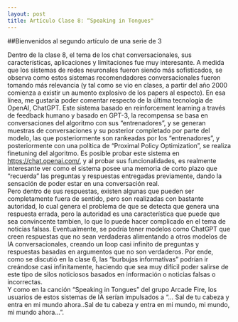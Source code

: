 ```yaml
---
layout: post
title: Artículo Clase 8: “Speaking in Tongues" 
---
```


##Bienvenidos al segundo artículo de una serie de 3

Dentro de la clase 8, el tema de los chat conversacionales, sus características, aplicaciones y limitaciones fue muy interesante. 
A medida que los sistemas de redes neuronales fueron siendo más sofisticados, se observa como estos sistemas recomendadores conversacionales fueron tomando más relevancia (y tal como se vio en clases, a partir del año 2000 comienza a existir un aumento explosivo de los papers al especto). 
En esa línea, me gustaría poder comentar respecto de la última tecnología de OpenAI, ChatGPT. Este sistema basado en reinforcement learning a través de feedback humano y basado en GPT-3, la recompensa se basa en conversaciones del algoritmo con sus “entrenadores”, y se generan muestras de conversaciones y su posterior completado por parte del modelo, las que posteriormente son rankeadas por los “entrenadores”, y posteriormente con una política  de “Proximal Policy Optimization”, se realiza finetuning  del algoritmo. Es posible probar este sistema en  https://chat.openai.com/, y al probar sus funcionalidades, es realmente interesante ver como el sistema posee una memoria de corto plazo que “recuerda” las preguntas y respuestas entregadas previamente, dando la sensación de poder estar en una conversación real.  
Pero dentro de sus respuestas, existen algunas que pueden ser completamente fuera de sentido, pero son realizadas con bastante autoridad, lo cual genera el problema de que se detecta que genera una respuesta errada, pero la autoridad es una característica que puede que sea convincente tambien, lo que lo puede hacer complicado en el tema de noticias falsas. 
Eventualmente, se podría tener modelos como ChatGPT que creen respuestas que no sean verdaderas alimentando a otros modelos de IA conversacionales, creando un loop casi infinito de preguntas y respuestas basadas en argumentos que no son verdaderos. Por ende, como se discutió en la clase 6, las “burbujas informativas” podrían ir creándose casi infinitamente, haciendo que sea muy difícil poder salirse de este tipo de silos noticiosos basados en información o noticias falsas o incorrectas.  
Y como en la canción “Speaking in Tongues” del grupo Arcade Fire, los usuarios de estos sistemas de IA serían impulsados a “… Sal de tu cabeza y entra en mi mundo ahora..Sal de tu cabeza y entra en mi mundo, mi mundo, mi mundo ahora...”.

